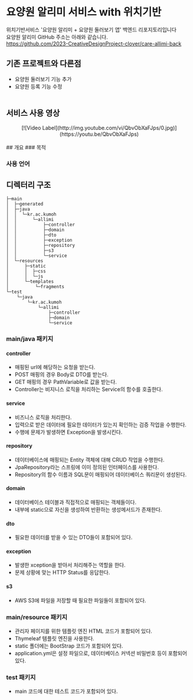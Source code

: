 # 요양원 알리미 서비스 with 위치기반

위치기반서비스 '요양원 알리미 + 요양원 둘러보기 앱' 백엔드 리포지토리입니다<br/>
요양원 알리미 GitHub 주소는 아래와 같습니다.<br/>
https://github.com/2023-CreativeDesignProject-clover/care-allimi-back <br/>

## 기존 프로젝트와 다른점
- 요양원 둘러보기 기능 추가
- 요양원 등록 기능 수정
<br/><br/>


## 서비스 사용 영상
<div align="center">
[![Video Label](http://img.youtube.com/vi/QbvObXaFJps/0.jpg)](https://youtu.be/QbvObXaFJps)
</div>

<br/>
## 개요
### 목적


### 사용 언어


## 디렉터리 구조
```
├─main
│  ├─generated
│  ├─java
│  │  └─kr.ac.kumoh
│  │      └─allimi
│  │          ├─controller
│  │          ├─domain
│  │          ├─dto
│  │          ├─exception
│  │          ├─repository
│  │          ├─s3
│  │          └─service
│  └─resources
│      ├─static
│      │  ├─css
│      │  └─js
│      └─templates
│          └─fragments
└─test
    └─java
        └─kr.ac.kumoh
            └─allimi
                ├─controller
                ├─domain
                └─service
```

### main/java 패키지
#### controller
- 매핑된 url에 해당하는 요청을 받는다.
- POST 매핑의 경우 Body로 DTO를 받는다.
- GET 매핑의 경우 PathVariable로 값을 받는다.
- Controller는 비지니스 로직을 처리하는 Service의 함수를 호출한다. 

#### service
- 비즈니스 로직을 처리한다.
- 입력으로 받은 데이터에 필요한 데이터가 있는지 확인하는 검증 작업을 수행한다.
- 수행에 문제가 발생하면 Exception을 발생시킨다.

#### repository
- 데이터베이스에 매핑되는 Entity 객체에 대해 CRUD 작업을 수행한다. 
- JpaRepository라는 스프링에 이미 정의된 인터페이스를 사용한다.
- Repository의 함수 이름과 SQL문이 매핑되어 데이터베이스 쿼리문이 생성된다.

#### domain
- 데이터베이스 테이블과 직접적으로 매핑되는 객체들이다.
- 내부에 static으로 자신을 생성하여 반환하는 생성메서드가 존재한다.

#### dto
- 필요한 데이터를 받을 수 있는 DTO들이 포함되어 있다. 

#### exception
- 발생한 xception을 받아서 처리해주는 역할을 한다.
- 문제 상황에 맞는 HTTP Status를 응답한다.

#### s3
- AWS S3에 파일을 저장할 때 필요한 파일들이 포함되어 있다.

### main/resource 패키지
- 관리자 페이지를 위한 템플릿 엔진 HTML 코드가 포함되어 있다.
- Thymeleaf 템플릿 엔진을 사용한다.
- static 폴더에는 BootStrap 코드가 포함되어 있다.
- application.yml은 설정 파일으로, 데이터베이스 커넥션 비밀번호 등이 포함되어 있다.

### test 패키지
- main 코드에 대한 테스트 코드가 포함되어 있다.


